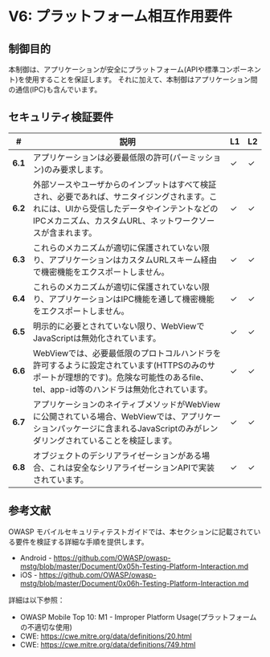 # V6: プラットフォーム相互作用要件

## 制御目的

本制御は、アプリケーションが安全にプラットフォーム(APIや標準コンポーネント)を使用することを保証します。
それに加えて、本制御はアプリケーション間の通信(IPC)も含んでいます。

## セキュリティ検証要件

| # | 説明 | L1 | L2 |
| --- | --- | --- | --- |
| **6.1** | アプリケーションは必要最低限の許可(パーミッション)のみ要求します。 | ✓ | ✓ |
| **6.2** | 外部ソースやユーザからのインプットはすべて検証され、必要であれば、サニタイジングされます。これには、UIから受信したデータやインテントなどのIPCメカニズム、カスタムURL、ネットワークソースが含まれます。 | ✓ | ✓ |
| **6.3** | これらのメカニズムが適切に保護されていない限り、アプリケーションはカスタムURLスキーム経由で機密機能をエクスポートしません。 | ✓ | ✓ |
| **6.4** | これらのメカニズムが適切に保護されていない限り、アプリケーションはIPC機能を通して機密機能をエクスポートしません。 | ✓ | ✓ |
| **6.5** | 明示的に必要とされていない限り、WebViewでJavaScriptは無効化されています。 | ✓ | ✓ |
| **6.6** | WebViewでは、必要最低限のプロトコルハンドラを許可するように設定されています(HTTPSのみのサポートが理想的です)。危険な可能性のあるfile、tel、app-id等のハンドラは無効化されています。 | ✓ | ✓ |
| **6.7** | アプリケーションのネイティブメソッドがWebViewに公開されている場合、WebViewでは、アプリケーションパッケージに含まれるJavaScriptのみがレンダリングされていることを検証します。 | ✓ | ✓ |
| **6.8** | オブジェクトのデシリアライゼーションがある場合、これは安全なシリアライゼーションAPIで実装されています。 | ✓ | ✓ |

## 参考文献

OWASP モバイルセキュリティテストガイドでは、本セクションに記載されている要件を検証する詳細な手順を提供します。

- Android - https://github.com/OWASP/owasp-mstg/blob/master/Document/0x05h-Testing-Platform-Interaction.md
- iOS - https://github.com/OWASP/owasp-mstg/blob/master/Document/0x06h-Testing-Platform-Interaction.md

詳細は以下参照：

- OWASP Mobile Top 10: M1 - Improper Platform Usage(プラットフォームの不適切な使用)
- CWE: https://cwe.mitre.org/data/definitions/20.html
- CWE: https://cwe.mitre.org/data/definitions/749.html

